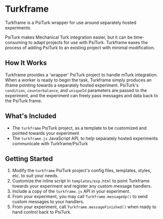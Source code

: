 # Turkframe

Turkframe is a PsiTurk wrapper for use around separately hosted experiments.

PsiTurk makes Mechanical Turk integration easier, but it can be time-consuming to adapt projects for use with PsiTurk. Turkframe eases the process of adding PsiTurk to an existing project with minimal modification.

## How It Works

Turkframe provides a 'wrapper' PsiTurk project to handle mTurk integration. When a worker is ready to begin the task, Turkframe simply produces an iframe pointing towards a separately hosted experiment. PsiTurk's `condition`, `counterbalance`, and `uniqueId` parameters are passed to the experiment, and the experiment can freely pass messages and data back to the PsiTurk frame.

## What's Included

- The `turkframe` PsiTurk project, as a template to be customized and pointed towards your experiment
- The `turkframe.js` JavaScript API, to help separately hosted experiments communicate with Turkframe/PsiTurk

## Getting Started

1. Modify the `turkframe` PsiTurk project's config files, templates, styles, etc. to suit your needs.
2. Customize the inline script in `templates/exp.html` to point Turkframe towards your experiment and register any custom message handlers.
3. Include a copy of the `turkframe.js` API in your experiment.
4. From your experiment, you may call `Turkframe.messageUp()` to send custom messages to your handlers.
5. From your experiment, call `Turkframe.messageFinished()` when ready to hand control back to PsiTurk.
